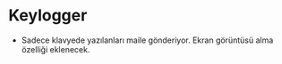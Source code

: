 # Keylogger

+ Sadece klavyede yazılanları maile gönderiyor. Ekran görüntüsü alma özelliği eklenecek.


